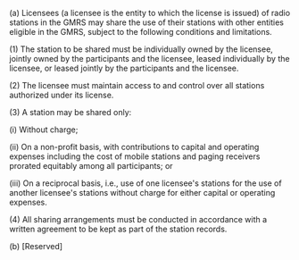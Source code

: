 (a) Licensees (a licensee is the entity to which the license is issued) of radio stations in the GMRS may share the use of their stations with other entities eligible in the GMRS, subject to the following conditions and limitations.

(1) The station to be shared must be individually owned by the licensee, jointly owned by the participants and the licensee, leased individually by the licensee, or leased jointly by the participants and the licensee.

(2) The licensee must maintain access to and control over all stations authorized under its license.

(3) A station may be shared only:

(i) Without charge;

(ii) On a non-profit basis, with contributions to capital and operating expenses including the cost of mobile stations and paging receivers prorated equitably among all participants; or

(iii) On a reciprocal basis, i.e., use of one licensee's stations for the use of another licensee's stations without charge for either capital or operating expenses.

(4) All sharing arrangements must be conducted in accordance with a written agreement to be kept as part of the station records.

(b) [Reserved]

